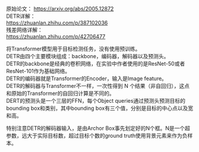 原始论文： 
https://arxiv.org/abs/2005.12872  
DETR详解：  
https://zhuanlan.zhihu.com/p/387102036  
残差网络详解：  
https://zhuanlan.zhihu.com/p/42706477  

将Transformer模型用于目标检测任务，没有使用预训练。  
DETR由四个主要模块组成：backbone，编码器，解码器以及预测头。  
DETR的backbone是经典的卷积网络，在实验中作者使用的是ResNet-50或者ResNet-101作为基础网络。  
DETR的编码器就是Transformer的Encoder，输入是Image feature。  
DETR的解码器与Transformer不一样，一次性得到 N 个结果（非自回归），这点和原始的Transformer的自回归计算是不同的。  
DERT的预测头是一个三层的FFN，每个Object queries通过预测头预测目标的bounding box和类别，其中bounding box有三个值，分别是目标的中心点以及宽和高。  

特别注意DETR的解码器输入，是由Archor Box事先划定好的N个框。N是一个超参数，远大于实际目标数，超过目标个数的ground truth使用背景元素来作为负样本。  
